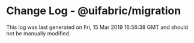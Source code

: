 # Change Log - @uifabric/migration

This log was last generated on Fri, 15 Mar 2019 16:56:38 GMT and should not be manually modified.